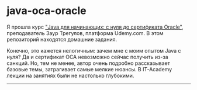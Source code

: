 # java-oca-oracle

Я прошла курс ["Java для начинающих: с нуля до сертификата Oracle"](https://www.udemy.com/course/java-oca-oracle),
преподаватель Заур Трегулов, платформа Udemy.com. В этом репозиторий находятся домашние задания.

Конечно, это кажется нелогичным: зачем мне с моим опытом Java с нуля? Да и сертификат OCA невозможно сейчас получить
из-за санкций. Но, тем не менее, автор очень подробно рассказывает базовые темы, затрагивает самые мелкие нюансы. В 
IT-Academy лекции на занятиях были не настолько глубокими.

---

